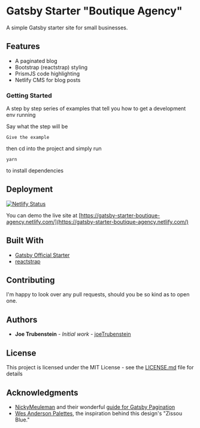 # Gatsby Starter "Boutique Agency"

A simple Gatsby starter site for small businesses.

## Features

* A paginated blog
* Bootstrap (reactstrap) styling
* PrismJS code highlighting
* Netlify CMS for blog posts

### Getting Started

A step by step series of examples that tell you how to get a development env running

Say what the step will be

```
Give the example
```

then cd into the project and simply run

```
yarn
```

to install dependencies

## Deployment

[![Netlify Status](https://api.netlify.com/api/v1/badges/b5e01bde-131b-40de-a0cc-4279265bb426/deploy-status)](https://app.netlify.com/sites/gatsby-starter-boutique-agency/deploys)

You can demo the live site at [https://gatsby-starter-boutique-agency.netlify.com/](https://gatsby-starter-boutique-agency.netlify.com/)

## Built With

* [Gatsby Official Starter](http://www.dropwizard.io/1.0.2/docs/) 
* [reactstrap](https://maven.apache.org/) 

## Contributing

I'm happy to look over any pull requests, should you be so kind as to open one.

## Authors

* **Joe Trubenstein** - *Initial work* - [joeTrubenstein](https://github.com/joeTrubenstein)

## License

This project is licensed under the MIT License - see the [LICENSE.md](LICENSE.md) file for details

## Acknowledgments

* [NickyMeuleman](https://github.com/NickyMeuleman/gatsby-paginated-blog) and their wonderful [guide for Gatsby Pagination](https://nickymeuleman.netlify.com/blog/gatsby-pagination/)
* [Wes Anderson Palettes](https://wesandersonpalettes.tumblr.com/), the inspiration behind this design's "Zissou Blue."
